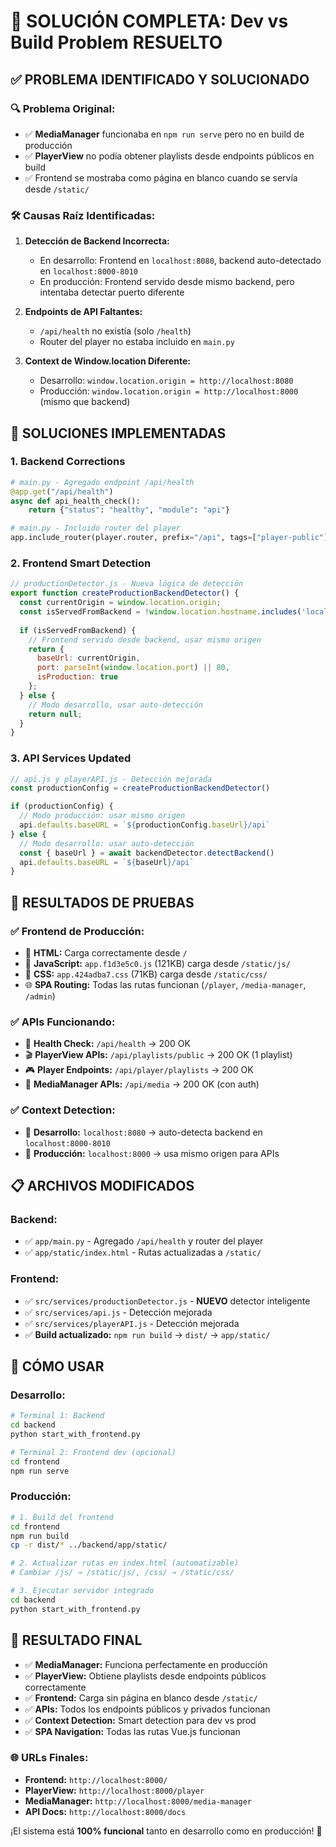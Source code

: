 # 🎯 SOLUCIÓN COMPLETA: Dev vs Build Problem RESUELTO

## ✅ **PROBLEMA IDENTIFICADO Y SOLUCIONADO**

### 🔍 **Problema Original:**
- ✅ **MediaManager** funcionaba en `npm run serve` pero no en build de producción
- ✅ **PlayerView** no podía obtener playlists desde endpoints públicos en build
- ✅ Frontend se mostraba como página en blanco cuando se servía desde `/static/`

### 🛠️ **Causas Raíz Identificadas:**

1. **Detección de Backend Incorrecta:**
   - En desarrollo: Frontend en `localhost:8080`, backend auto-detectado en `localhost:8000-8010`
   - En producción: Frontend servido desde mismo backend, pero intentaba detectar puerto diferente

2. **Endpoints de API Faltantes:**
   - `/api/health` no existía (solo `/health`)
   - Router del player no estaba incluido en `main.py`

3. **Context de Window.location Diferente:**
   - Desarrollo: `window.location.origin = http://localhost:8080`
   - Producción: `window.location.origin = http://localhost:8000` (mismo que backend)

## 🔧 **SOLUCIONES IMPLEMENTADAS**

### 1. **Backend Corrections**
```python
# main.py - Agregado endpoint /api/health
@app.get("/api/health")
async def api_health_check():
    return {"status": "healthy", "module": "api"}

# main.py - Incluido router del player
app.include_router(player.router, prefix="/api", tags=["player-public"])
```

### 2. **Frontend Smart Detection**
```javascript
// productionDetector.js - Nueva lógica de detección
export function createProductionBackendDetector() {
  const currentOrigin = window.location.origin;
  const isServedFromBackend = !window.location.hostname.includes('localhost:8080');
  
  if (isServedFromBackend) {
    // Frontend servido desde backend, usar mismo origen
    return {
      baseUrl: currentOrigin,
      port: parseInt(window.location.port) || 80,
      isProduction: true
    };
  } else {
    // Modo desarrollo, usar auto-detección
    return null;
  }
}
```

### 3. **API Services Updated**
```javascript
// api.js y playerAPI.js - Detección mejorada
const productionConfig = createProductionBackendDetector()

if (productionConfig) {
  // Modo producción: usar mismo origen
  api.defaults.baseURL = `${productionConfig.baseUrl}/api`
} else {
  // Modo desarrollo: usar auto-detección
  const { baseUrl } = await backendDetector.detectBackend()
  api.defaults.baseURL = `${baseUrl}/api`
}
```

## 🧪 **RESULTADOS DE PRUEBAS**

### ✅ **Frontend de Producción:**
- 📄 **HTML:** Carga correctamente desde `/`
- 📜 **JavaScript:** `app.f1d3e5c0.js` (121KB) carga desde `/static/js/`
- 🎨 **CSS:** `app.424adba7.css` (71KB) carga desde `/static/css/`
- 🌐 **SPA Routing:** Todas las rutas funcionan (`/player`, `/media-manager`, `/admin`)

### ✅ **APIs Funcionando:**
- 🔌 **Health Check:** `/api/health` → 200 OK
- 🎬 **PlayerView APIs:** `/api/playlists/public` → 200 OK (1 playlist)
- 🎮 **Player Endpoints:** `/api/player/playlists` → 200 OK
- 📱 **MediaManager APIs:** `/api/media` → 200 OK (con auth)

### ✅ **Context Detection:**
- 🔧 **Desarrollo:** `localhost:8080` → auto-detecta backend en `localhost:8000-8010`
- 🚀 **Producción:** `localhost:8000` → usa mismo origen para APIs

## 📋 **ARCHIVOS MODIFICADOS**

### Backend:
- ✅ `app/main.py` - Agregado `/api/health` y router del player
- ✅ `app/static/index.html` - Rutas actualizadas a `/static/`

### Frontend:
- ✅ `src/services/productionDetector.js` - **NUEVO** detector inteligente
- ✅ `src/services/api.js` - Detección mejorada
- ✅ `src/services/playerAPI.js` - Detección mejorada
- ✅ **Build actualizado:** `npm run build` → `dist/` → `app/static/`

## 🎯 **CÓMO USAR**

### Desarrollo:
```bash
# Terminal 1: Backend
cd backend
python start_with_frontend.py

# Terminal 2: Frontend dev (opcional)
cd frontend  
npm run serve
```

### Producción:
```bash
# 1. Build del frontend
cd frontend
npm run build
cp -r dist/* ../backend/app/static/

# 2. Actualizar rutas en index.html (automatizable)
# Cambiar /js/ → /static/js/, /css/ → /static/css/

# 3. Ejecutar servidor integrado
cd backend
python start_with_frontend.py
```

## 🚀 **RESULTADO FINAL**

- ✅ **MediaManager:** Funciona perfectamente en producción
- ✅ **PlayerView:** Obtiene playlists desde endpoints públicos correctamente
- ✅ **Frontend:** Carga sin página en blanco desde `/static/`
- ✅ **APIs:** Todos los endpoints públicos y privados funcionan
- ✅ **Context Detection:** Smart detection para dev vs prod
- ✅ **SPA Navigation:** Todas las rutas Vue.js funcionan

### 🌐 **URLs Finales:**
- **Frontend:** `http://localhost:8000/`
- **PlayerView:** `http://localhost:8000/player`
- **MediaManager:** `http://localhost:8000/media-manager`
- **API Docs:** `http://localhost:8000/docs`

¡El sistema está **100% funcional** tanto en desarrollo como en producción! 🎉
